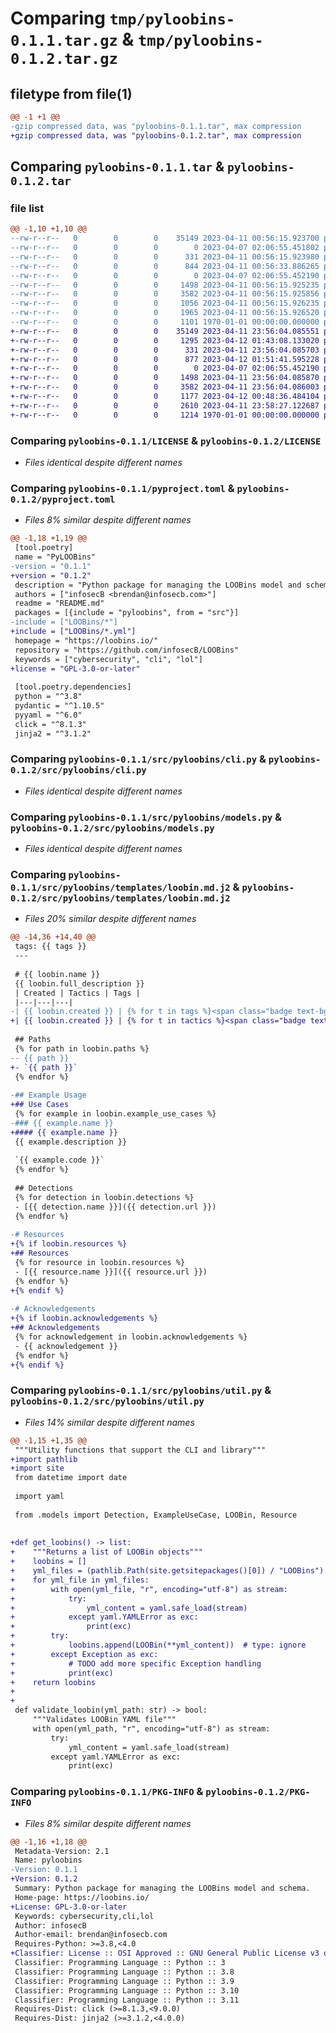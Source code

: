 # Comparing `tmp/pyloobins-0.1.1.tar.gz` & `tmp/pyloobins-0.1.2.tar.gz`

## filetype from file(1)

```diff
@@ -1 +1 @@
-gzip compressed data, was "pyloobins-0.1.1.tar", max compression
+gzip compressed data, was "pyloobins-0.1.2.tar", max compression
```

## Comparing `pyloobins-0.1.1.tar` & `pyloobins-0.1.2.tar`

### file list

```diff
@@ -1,10 +1,10 @@
--rw-r--r--   0        0        0    35149 2023-04-11 00:56:15.923700 pyloobins-0.1.1/LICENSE
--rw-r--r--   0        0        0        0 2023-04-07 02:06:55.451802 pyloobins-0.1.1/LOOBins/.gitkeep
--rw-r--r--   0        0        0      331 2023-04-11 00:56:15.923980 pyloobins-0.1.1/README.md
--rw-r--r--   0        0        0      844 2023-04-11 00:56:33.886265 pyloobins-0.1.1/pyproject.toml
--rw-r--r--   0        0        0        0 2023-04-07 02:06:55.452190 pyloobins-0.1.1/src/pyloobins/__init__.py
--rw-r--r--   0        0        0     1498 2023-04-11 00:56:15.925235 pyloobins-0.1.1/src/pyloobins/cli.py
--rw-r--r--   0        0        0     3582 2023-04-11 00:56:15.925856 pyloobins-0.1.1/src/pyloobins/models.py
--rw-r--r--   0        0        0     1056 2023-04-11 00:56:15.926235 pyloobins-0.1.1/src/pyloobins/templates/loobin.md.j2
--rw-r--r--   0        0        0     1965 2023-04-11 00:56:15.926520 pyloobins-0.1.1/src/pyloobins/util.py
--rw-r--r--   0        0        0     1101 1970-01-01 00:00:00.000000 pyloobins-0.1.1/PKG-INFO
+-rw-r--r--   0        0        0    35149 2023-04-11 23:56:04.085551 pyloobins-0.1.2/LICENSE
+-rw-r--r--   0        0        0     1295 2023-04-12 01:43:08.133020 pyloobins-0.1.2/LOOBins/pbpaste.yml
+-rw-r--r--   0        0        0      331 2023-04-11 23:56:04.085703 pyloobins-0.1.2/README.md
+-rw-r--r--   0        0        0      877 2023-04-12 01:51:41.595228 pyloobins-0.1.2/pyproject.toml
+-rw-r--r--   0        0        0        0 2023-04-07 02:06:55.452190 pyloobins-0.1.2/src/pyloobins/__init__.py
+-rw-r--r--   0        0        0     1498 2023-04-11 23:56:04.085870 pyloobins-0.1.2/src/pyloobins/cli.py
+-rw-r--r--   0        0        0     3582 2023-04-11 23:56:04.086003 pyloobins-0.1.2/src/pyloobins/models.py
+-rw-r--r--   0        0        0     1177 2023-04-12 00:48:36.484104 pyloobins-0.1.2/src/pyloobins/templates/loobin.md.j2
+-rw-r--r--   0        0        0     2610 2023-04-11 23:58:27.122687 pyloobins-0.1.2/src/pyloobins/util.py
+-rw-r--r--   0        0        0     1214 1970-01-01 00:00:00.000000 pyloobins-0.1.2/PKG-INFO
```

### Comparing `pyloobins-0.1.1/LICENSE` & `pyloobins-0.1.2/LICENSE`

 * *Files identical despite different names*

### Comparing `pyloobins-0.1.1/pyproject.toml` & `pyloobins-0.1.2/pyproject.toml`

 * *Files 8% similar despite different names*

```diff
@@ -1,18 +1,19 @@
 [tool.poetry]
 name = "PyLOOBins"
-version = "0.1.1"
+version = "0.1.2"
 description = "Python package for managing the LOOBins model and schema."
 authors = ["infosecB <brendan@infosecb.com>"]
 readme = "README.md"
 packages = [{include = "pyloobins", from = "src"}]
-include = ["LOOBins/*"]
+include = ["LOOBins/*.yml"]
 homepage = "https://loobins.io/"
 repository = "https://github.com/infosecB/LOOBins"
 keywords = ["cybersecurity", "cli", "lol"]
+license = "GPL-3.0-or-later"
 
 [tool.poetry.dependencies]
 python = "^3.8"
 pydantic = "^1.10.5"
 pyyaml = "^6.0"
 click = "^8.1.3"
 jinja2 = "^3.1.2"
```

### Comparing `pyloobins-0.1.1/src/pyloobins/cli.py` & `pyloobins-0.1.2/src/pyloobins/cli.py`

 * *Files identical despite different names*

### Comparing `pyloobins-0.1.1/src/pyloobins/models.py` & `pyloobins-0.1.2/src/pyloobins/models.py`

 * *Files identical despite different names*

### Comparing `pyloobins-0.1.1/src/pyloobins/templates/loobin.md.j2` & `pyloobins-0.1.2/src/pyloobins/templates/loobin.md.j2`

 * *Files 20% similar despite different names*

```diff
@@ -14,36 +14,40 @@
 tags: {{ tags }}
 ---
 
 # {{ loobin.name }}
 {{ loobin.full_description }}
 | Created | Tactics | Tags |
 |---|---|---|
-| {{ loobin.created }} | {% for t in tags %}<span class="badge text-bg-secondary">{{ t }}</span>{% endfor %} | <span class="badge text-bg-danger">TACTIC8</span>  |
+| {{ loobin.created }} | {% for t in tactics %}<span class="badge text-bg-danger">{{ t }}</span> {% endfor %}  | {% for t in tags %}<span class="badge text-bg-secondary">{{ t }}</span> {% endfor %} | 
 
 ## Paths
 {% for path in loobin.paths %}
-- {{ path }}
+- `{{ path }}`
 {% endfor %}
 
-## Example Usage
+## Use Cases
 {% for example in loobin.example_use_cases %}
-### {{ example.name }}
+#### {{ example.name }}
 {{ example.description }}
 
 `{{ example.code }}`
 {% endfor %}
 
 ## Detections
 {% for detection in loobin.detections %}
 - [{{ detection.name }}]({{ detection.url }})
 {% endfor %}
 
-# Resources
+{% if loobin.resources %}
+## Resources
 {% for resource in loobin.resources %}
 - [{{ resource.name }}]({{ resource.url }})
 {% endfor %}
+{% endif %}
 
-# Acknowledgements
+{% if loobin.acknowledgements %}
+## Acknowledgements
 {% for acknowledgement in loobin.acknowledgements %}
 - {{ acknowledgement }}
 {% endfor %}
+{% endif %}
```

### Comparing `pyloobins-0.1.1/src/pyloobins/util.py` & `pyloobins-0.1.2/src/pyloobins/util.py`

 * *Files 14% similar despite different names*

```diff
@@ -1,15 +1,35 @@
 """Utility functions that support the CLI and library"""
+import pathlib
+import site
 from datetime import date
 
 import yaml
 
 from .models import Detection, ExampleUseCase, LOOBin, Resource
 
 
+def get_loobins() -> list:
+    """Returns a list of LOOBin objects"""
+    loobins = []
+    yml_files = (pathlib.Path(site.getsitepackages()[0]) / "LOOBins").glob("**/*.yml")
+    for yml_file in yml_files:
+        with open(yml_file, "r", encoding="utf-8") as stream:
+            try:
+                yml_content = yaml.safe_load(stream)
+            except yaml.YAMLError as exc:
+                print(exc)
+        try:
+            loobins.append(LOOBin(**yml_content))  # type: ignore
+        except Exception as exc:
+            # TODO add more specific Exception handling
+            print(exc)
+    return loobins
+
+
 def validate_loobin(yml_path: str) -> bool:
     """Validates LOOBin YAML file"""
     with open(yml_path, "r", encoding="utf-8") as stream:
         try:
             yml_content = yaml.safe_load(stream)
         except yaml.YAMLError as exc:
             print(exc)
```

### Comparing `pyloobins-0.1.1/PKG-INFO` & `pyloobins-0.1.2/PKG-INFO`

 * *Files 8% similar despite different names*

```diff
@@ -1,16 +1,18 @@
 Metadata-Version: 2.1
 Name: pyloobins
-Version: 0.1.1
+Version: 0.1.2
 Summary: Python package for managing the LOOBins model and schema.
 Home-page: https://loobins.io/
+License: GPL-3.0-or-later
 Keywords: cybersecurity,cli,lol
 Author: infosecB
 Author-email: brendan@infosecb.com
 Requires-Python: >=3.8,<4.0
+Classifier: License :: OSI Approved :: GNU General Public License v3 or later (GPLv3+)
 Classifier: Programming Language :: Python :: 3
 Classifier: Programming Language :: Python :: 3.8
 Classifier: Programming Language :: Python :: 3.9
 Classifier: Programming Language :: Python :: 3.10
 Classifier: Programming Language :: Python :: 3.11
 Requires-Dist: click (>=8.1.3,<9.0.0)
 Requires-Dist: jinja2 (>=3.1.2,<4.0.0)
```

